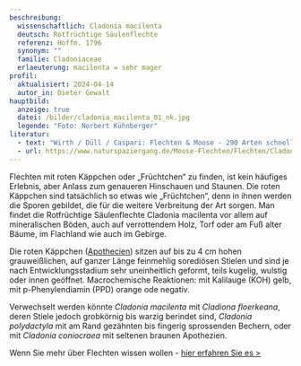 ```yaml
---
beschreibung:
  wissenschaftlich: Cladonia macilenta
  deutsch: Rotfrüchtige Säulenflechte
  referenz: Hoffm. 1796
  synonym: ""
  familie: Cladoniaceae
  erlaeuterung: macilenta = sehr mager
profil:
  aktualisiert: 2024-04-14
  autor_in: Dieter Gewalt
hauptbild:
  anzeige: true
  datei: /bilder/cladonia_macilenta_01_nk.jpg
  legende: "Foto: Norbert Kühnberger"
literatur:
  - text: "Wirth / Düll / Caspari: Flechten & Moose - 290 Arten schnell erkennen"
  - url: https://www.naturspaziergang.de/Moose-Flechten/Flechten/Cladonia_macilenta.htm
---
```

Flechten mit roten Käppchen oder „Früchtchen“ zu finden, ist kein häufiges Erlebnis, aber Anlass zum genaueren Hinschauen und Staunen. Die roten Käppchen sind tatsächlich so etwas wie „Früchtchen“, denn in ihnen werden die Sporen gebildet, die für die weitere Verbreitung der Art sorgen. Man findet die Rotfrüchtige Säulenflechte Cladonia macilenta vor allem auf mineralischen Böden, auch auf verrottendem Holz, Torf oder am Fuß alter Bäume, im Flachland wie auch im Gebirge.

Die roten Käppchen ([Apothecien](Apothecien "Glossar")) sitzen auf bis zu 4 cm hohen grauweißlichen, auf ganzer Länge feinmehlig sorediösen Stielen und sind je nach Entwicklungsstadium sehr uneinheitlich geformt, teils kugelig, wulstig oder innen geöffnet.
Macrochemische Reaktionen: mit Kalilauge (KOH) gelb, mit p-Phenylendiamin (PPD) orange ode negativ.

Verwechselt werden könnte *Cladonia macilenta* mit *Cladiona floerkeana*, deren Stiele jedoch grobkörnig bis warzig berindet sind, *Cladonia polydactyla* mit am Rand gezähnten bis fingerig sprossenden Bechern, oder mit *Cladonia coniocraea* mit seltenen braunen Apothezien.

Wenn Sie mehr über Flechten wissen wollen - [hier erfahren Sie es >](/verwandt/flechten)